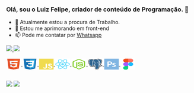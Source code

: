 ### Olá, sou o Luiz Felipe, criador de conteúdo de Programação. 👋


- 🔭 Atualmente estou a procura de Trabalho.
- 🌱 Estou me aprimorando em front-end
- 📫 Pode me contatar por [Whatsapp](https://api.whatsapp.com/send?phone=5592985403771&text=Ol%C3%A1,%20estou%20a%20procura%20de%20um%20programador.)

<div>
<a href="https://www.google.com.br">
<img height="180em" src="https://github-readme-stats.vercel.app/api?username=ipefel&show_icons=true&theme=dark&include_all_commits=true&count_private=true"/>
<img height="180em" src="https://github-readme-stats.vercel.app/api/top-langs/?username=ipefel&layout=compact&langs_count=16&theme=dark"/>
<div>

<div style="display: inline_block"><br>
  <img align="center" alt="Rafa-HTML" height="30" width="40" src="https://raw.githubusercontent.com/devicons/devicon/master/icons/html5/html5-original.svg">
  <img align="center" alt="Rafa-CSS" height="30" width="40" src="https://raw.githubusercontent.com/devicons/devicon/master/icons/css3/css3-original.svg">
  <img align="center" alt="Rafa-Js" height="30" width="40" src="https://raw.githubusercontent.com/devicons/devicon/master/icons/javascript/javascript-plain.svg">
  <img align="center" alt="Rafa-React" height="30" width="40" src="https://raw.githubusercontent.com/devicons/devicon/master/icons/react/react-original.svg">
  <img align="center" alt="NodeJs" height="30" width="40" src="https://github.com/devicons/devicon/blob/v2.15.1/icons/nodejs/nodejs-original.svg">
  <img align="center" alt="Postgres" height="30" width="40" src="https://github.com/devicons/devicon/blob/v2.15.1/icons/postgresql/postgresql-original.svg">
  <img align="center" alt="Photoshop" height="30" width="40" src="https://github.com/devicons/devicon/blob/v2.15.1/icons/photoshop/photoshop-plain.svg">
  <img align="center" alt="Figma" height="30" width="40" src="https://github.com/devicons/devicon/blob/v2.15.1/icons/figma/figma-original.svg">
</div>
  
  ##
 
<div> 
  <a href = "mailto:felipe.18.sg@gmail.com"><img src="https://img.shields.io/badge/-Gmail-%23333?style=for-the-badge&logo=gmail&logoColor=white" target="_blank"></a>
  <a href="https://www.linkedin.com/in/luiz-felipe-gusmao" target="_blank"><img src="https://img.shields.io/badge/-LinkedIn-%230077B5?style=for-the-badge&logo=linkedin&logoColor=white" target="_blank"></a> 
  
</div>
